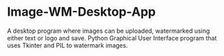 # Image-WM-Desktop-App
A desktop program where images can be uploaded, watermarked using either text or logo and save.
Python Graphical User Interface program that uses Tkinter and PIL to watermark images.
